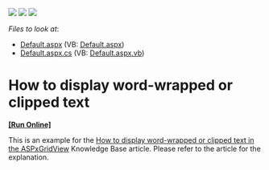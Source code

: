 <!-- default badges list -->
![](https://img.shields.io/endpoint?url=https://codecentral.devexpress.com/api/v1/VersionRange/128539606/13.1.4%2B)
[![](https://img.shields.io/badge/Open_in_DevExpress_Support_Center-FF7200?style=flat-square&logo=DevExpress&logoColor=white)](https://supportcenter.devexpress.com/ticket/details/E940)
[![](https://img.shields.io/badge/📖_How_to_use_DevExpress_Examples-e9f6fc?style=flat-square)](https://docs.devexpress.com/GeneralInformation/403183)
<!-- default badges end -->
<!-- default file list -->
*Files to look at*:

* [Default.aspx](./CS/WordWrapClippingAndEllipsis/Default.aspx) (VB: [Default.aspx](./VB/WordWrapClippingAndEllipsis/Default.aspx))
* [Default.aspx.cs](./CS/WordWrapClippingAndEllipsis/Default.aspx.cs) (VB: [Default.aspx.vb](./VB/WordWrapClippingAndEllipsis/Default.aspx.vb))
<!-- default file list end -->
# How to display word-wrapped or clipped text
<!-- run online -->
**[[Run Online]](https://codecentral.devexpress.com/e940/)**
<!-- run online end -->


<p>This is an example for the <a href="https://www.devexpress.com/Support/Center/p/K18122">How to display word-wrapped or clipped text in the ASPxGridView</a> Knowledge Base article. Please refer to the article for the explanation.</p>

<br/>


